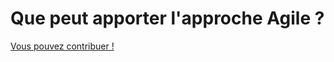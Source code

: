 # Que peut apporter l'approche Agile ?

[Vous pouvez contribuer ! ](../communaute-agile-bim/contribuer.md)

